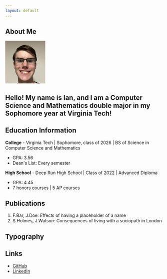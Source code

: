 ```yaml
---
layout: default
---
```


## About Me

<img class="profile-picture" src="Ian.jpg">

Hello! My name is Ian, and I am a Computer Science and Mathematics double major in my Sophomore year at Virginia Tech!
---
## Education Information

**College** - Virginia Tech | Sophomore, class of 2026 | BS of Science in Computer Science and Mathematics
- GPA: 3.56
- Dean's List: Every semester

**High School** - Deep Run High School | Class of 2022 | Advanced Diploma
- GPA: 4.45
- 7 honors courses | 5 AP courses

## Publications

1. F.Bar, J.Doe: Effects of having a placeholder of a name
2. S.Holmes, J.Watson: Consequences of living with a sociopath in London

## Typography

## Links
* [GitHub](https://github.com/Red-Lattice)
* [LinkedIn](https://www.linkedin.com/in/dewittdoucette/)
